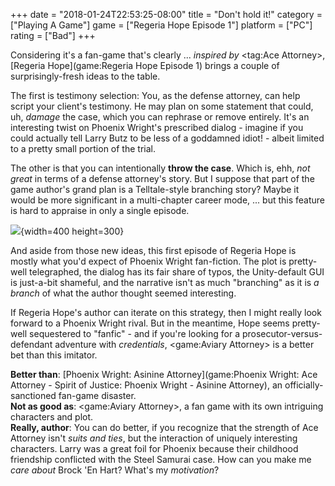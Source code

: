 +++
date = "2018-01-24T22:53:25-08:00"
title = "Don't hold it!"
category = ["Playing A Game"]
game = ["Regeria Hope Episode 1"]
platform = ["PC"]
rating = ["Bad"]
+++

Considering it's a fan-game that's clearly ... <i>inspired by</i> <tag:Ace Attorney>, [Regeria Hope](game:Regeria Hope Episode 1) brings a couple of surprisingly-fresh ideas to the table.

The first is testimony selection: You, as the defense attorney, can help script your client's testimony.  He may plan on some statement that could, uh, <i>damage</i> the case, which you can rephrase or remove entirely.  It's an interesting twist on Phoenix Wright's prescribed dialog - imagine if you could actually tell Larry Butz to be less of a goddamned idiot! - albeit limited to a pretty small portion of the trial.

The other is that you can intentionally <b>throw the case</b>.  Which is, ehh, <i>not great</i> in terms of a defense attorney's story.  But I suppose that part of the game author's grand plan is a Telltale-style branching story?  Maybe it would be more significant in a multi-chapter career mode, ... but this feature is hard to appraise in only a single episode.

![](%site.BaseURL%regeriahope_barf.jpg){width=400 height=300}

And aside from those new ideas, this first episode of Regeria Hope is mostly what you'd expect of Phoenix Wright fan-fiction.  The plot is pretty-well telegraphed, the dialog has its fair share of typos, the Unity-default GUI is just-a-bit shameful, and the narrative isn't as much "branching" as it is <i>a branch</i> of what the author thought seemed interesting.

If Regeria Hope's author can iterate on this strategy, then I might really look forward to a Phoenix Wright rival.  But in the meantime, Hope seems pretty-well sequestered to "fanfic" - and if you're looking for a prosecutor-versus-defendant adventure with <i>credentials</i>, <game:Aviary Attorney> is a better bet than this imitator.

<b>Better than</b>: [Phoenix Wright: Asinine Attorney](game:Phoenix Wright: Ace Attorney - Spirit of Justice: Phoenix Wright - Asinine Attorney), an officially-sanctioned fan-game disaster.  
<b>Not as good as</b>: <game:Aviary Attorney>, a fan game with its own intriguing characters and plot.  
<b>Really, author</b>: You can do better, if you recognize that the strength of Ace Attorney isn't <i>suits and ties</i>, but the interaction of uniquely interesting characters.  Larry was a great foil for Phoenix because their childhood friendship conflicted with the Steel Samurai case.  How can you make me <i>care about</i> Brock 'En Hart?  What's my <i>motivation</i>?
